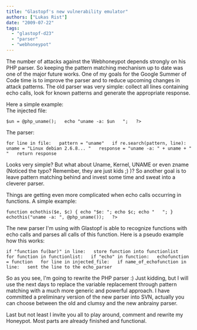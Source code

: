 ```yaml
---
title: "Glastopf's new vulnerability emulator"
authors: ["Lukas Rist"]
date: "2009-07-22"
tags: 
  - "glastopf-d23"
  - "parser"
  - "webhoneypot"
---
```


The number of attacks against the Webhoneypot depends strongly on his PHP parser. So keeping the pattern matching mechanism up to date was one of the major future works. One of my goals for the Google Summer of Code time is to improve the parser and to reduce upcoming changes in attack patterns. The old parser was very simple: collect all lines containing echo calls, look for known patterns and generate the appropriate response.  

  
  

  
Here a simple example:  
The injected file:  
  
`$un = @php_uname();  
echo "uname -a: $un  
";  
?>`  
  
The parser:  
  
`for line in file:  
pattern = "uname"  
if re.search(pattern, line):  
uname = "Linux debian 2.6.8... "  
response = "uname -a: " + uname + "  
"  
return response`  
  
Looks very simple? But what about Uname, Kernel, UNAME or even zname (Noticed the typo? Remember, they are just kids ;) )? So another goal is to leave pattern matching behind and invest some time and sweat into a cleverer parser.  
  
Things are getting even more complicated when echo calls occurring in functions. A simple example:  
  
`function echothis($e, $c) { echo "$e: "; echo $c; echo "  
"; }  
echothis("uname -a: ", @php_uname());  
?>`  
  
The new parser I'm using with Glastopf is able to recognize functions with echo calls and parses all calls of this function. Here is a pseudo example how this works:  
  
`if "function fu(bar)" in line:  
store function into functionlist  
for function in functionlist:  
if "echo" in function:  
echofunction = function  
for line in injected_file:  
if name_of_echofunction in line:  
sent the line to the echo_parser`  
  
So as you see, I'm going to rewrite the PHP parser :) Just kidding, but I will use the next days to replace the variable replacement through pattern matching with a much more generic and powerful approach. I have committed a preliminary version of the new parser into SVN, actually you can choose between the old and clumsy and the new anbrainy parser.  
  
Last but not least I invite you all to play around, comment and rewrite my Honeypot. Most parts are already finished and functional.
